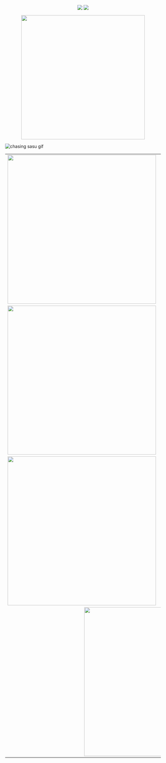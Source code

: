 
 <p align="center">
  <img src="https://komarev.com/ghpvc/?username=ZPIIDR&color=539289&style=plastic&label=profile_views_⟢" />
  <img src="https://cdn.discordapp.com/attachments/1249866886687227914/1388250985419505755/IMG_5357.gif?ex=68604cfb&is=685efb7b&hm=0b43819d089249d8df945a0d1c8bbd9a1cf3524cb030b9908c73ee73f369b180&" />
</p>


<p align="center">
  <a href="https://spotify-github-profile.kittinanx.com/api/view.svg?uid=31n7g6dvqqckkvzd64dbkpkhaqqq&redirect=true">
    <img src="https://spotify-github-profile.kittinanx.com/api/view.svg?uid=31n7g6dvqqckkvzd64dbkpkhaqqq&cover_image=true&theme=novatorem&show_offline=false&background_color=121212&interchange=false" width="400" />
  </a>
</p>

 ![chasing sasu gif](https://files.catbox.moe/t1wjrf.webp) 


<table>
  <tr>
    <td><img src="https://files.catbox.moe/1x7j3p.jpeg" width="480"/></td>
    <td><img src="https://files.catbox.moe/ca9nr4.jpeg" width="480"/></td>
  </tr>
  <tr>
    <td><img src="https://files.catbox.moe/u2fvh9.png" width="480"/></td>
    <td><img src="https://files.catbox.moe/bagenv.png" width="480"/></td>
  </tr>
  <tr>
    <td><img src="https://files.catbox.moe/j0x9py.png" width="480"/></td>
    <td><img src="https://files.catbox.moe/hq0dzt.jpeg" width="480"/></td>
  </tr>
  <tr>
    <td colspan="2" align="center"><img src="https://files.catbox.moe/ns8pnf.jpeg" width="480"/></td>
  </tr>
</table>
